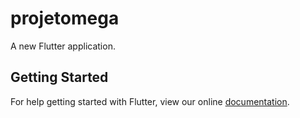 # projetomega

A new Flutter application.

## Getting Started

For help getting started with Flutter, view our online
[documentation](https://flutter.io/).
